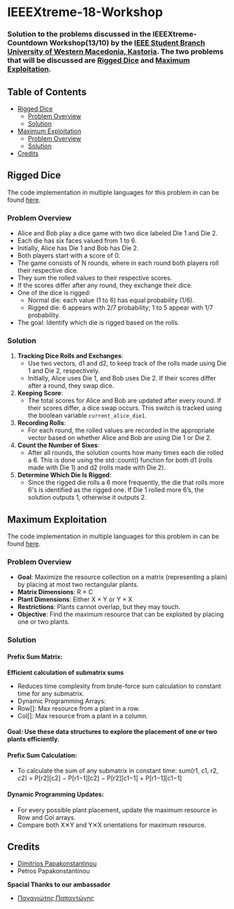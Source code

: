 # IEEEXtreme-18-Workshop

### Solution to the problems discussed in the IEEEXtreme-Countdown Workshop(13/10) by the [IEEE Student Branch University of Western Macedonia, Kastoria](https://www.instagram.com/ieeesbkastoria/). The two problems that will be discussed are [Rigged Dice](https://csacademy.com/ieeextreme-practice/task/rigged-dice/statement/) and [Maximum Exploitation](https://csacademy.com/ieeextreme-practice/task/exploitation/).

## Table of Contents

- [Rigged Dice](#rigged)
    * [Problem Overview](#rigged_overview)
    * [Solution](#rigged_solution)
- [Maximum Exploitation](#max)
    * [Problem Overview](#max_overview)
    * [Solution](#max_solution)
- [Credits](#credits)

<a name="rigged">

## Rigged Dice 

The code implementation in multiple languages for this problem in can be found [here](https://github.com/Turtel216/IEEEXtreme-Countdown/tree/main/Rigged-Dice).


<a name="rigged_overview">

### Problem Overview

- Alice and Bob play a dice game with two dice labeled Die 1 and Die 2.
- Each die has six faces valued from 1 to 6.
- Initially, Alice has Die 1 and Bob has Die 2.
- Both players start with a score of 0.
- The game consists of N rounds, where in each round both players roll their respective dice.
- They sum the rolled values to their respective scores.
- If the scores differ after any round, they exchange their dice.
- One of the dice is rigged:
    * Normal die: each value (1 to 6) has equal probability (1/6).
    * Rigged die: 6 appears with 2/7 probability; 1 to 5 appear with 1/7 probability.
- The goal: Identify which die is rigged based on the rolls.


<a name="rigged_solution">

### Solution 

1. **Tracking Dice Rolls and Exchanges**:
    - Use two vectors, d1 and d2, to keep track of the rolls made using Die 1 and Die 2, respectively.
    - Initially, Alice uses Die 1, and Bob uses Die 2. If their scores differ after a round, they swap dice.
2.  **Keeping Score**:
    - The total scores for Alice and Bob are updated after every round. If their scores differ, a dice swap occurs. This switch is tracked using the boolean variable ``current_alice_die1``.
3. **Recording Rolls**:
    - For each round, the rolled values are recorded in the appropriate vector based on whether Alice and Bob are using Die 1 or Die 2.
4. **Count the Number of Sixes**:
    - After all rounds, the solution counts how many times each die rolled a 6. This is done using the std::count() function for both d1 (rolls made with Die 1) and d2 (rolls made with Die 2).
5. **Determine Which Die Is Rigged**:
    - Since the rigged die rolls a 6 more frequently, the die that rolls more 6's is identified as the rigged one. If Die 1 rolled more 6’s, the solution outputs 1, otherwise it outputs 2.


<a name="max">

## Maximum Exploitation 

The code implementation in multiple languages for this problem in can be found [here](https://github.com/Turtel216/IEEEXtreme-Countdown/tree/main/Maximum-Exploitation).

<a name="max_overview">

### Problem Overview

- **Goal**: Maximize the resource collection on a matrix (representing a plain) by placing at most two rectangular plants.
- **Matrix Dimensions**: R × C
- **Plant Dimensions**: Either X × Y or Y × X
- **Restrictions**: Plants cannot overlap, but they may touch.
- **Objective**: Find the maximum resource that can be exploited by placing one or two plants.

<a name="max_solution">

### Solution 

#### Prefix Sum Matrix:

**Efficient calculation of submatrix sums**

- Reduces time complexity from brute-force sum calculation to constant time for any submatrix.
- Dynamic Programming Arrays:
- Row[]: Max resource from a plant in a row.
- Col[]: Max resource from a plant in a column.

#### Goal: Use these data structures to explore the placement of one or two plants efficiently.

#### Prefix Sum Calculation:
 - To calculate the sum of any submatrix in constant time:
    sum(r1, c1, r2, c2) = P[r2][c2] − P[r1−1][c2] − P[r2][c1−1] + P[r1−1][c1−1]

#### Dynamic Programming Updates:
- For every possible plant placement, update the maximum resource in Row and Col arrays.
- Compare both X✕Y and Y✕X orientations for maximum resource.

<a name="credits">

## Credits 

- [Dimitrios Papakonstantinou](https://github.com/Turtel216)
- Petros Papakonstantinou

**Spacial Thanks to our ambassador**

- [Παναγιώτης Παπαντώνης](https://github.com/PanagiotisPapantonis)
